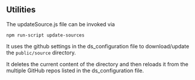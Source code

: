 ## Utilities

The updateSource.js file can be invoked via

````
npm run-script update-sources
````

It uses the github settings in the ds_configuration file 
to download/update the `public/source` directory.

It deletes the current content of the directory and then
reloads it from the multiple GitHub repos listed in the
ds_configuration file.
